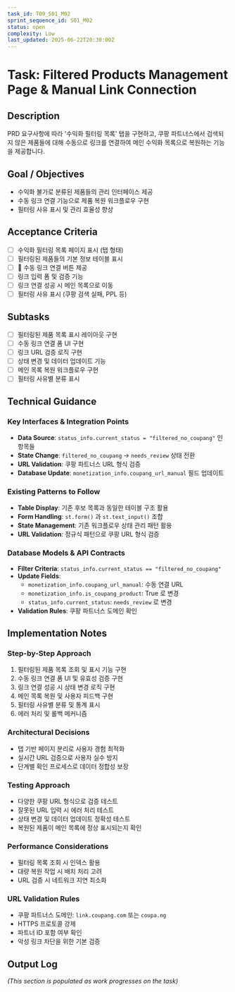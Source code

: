 ```yaml
---
task_id: T09_S01_M02
sprint_sequence_id: S01_M02
status: open
complexity: Low
last_updated: 2025-06-22T20:30:00Z
---
```


# Task: Filtered Products Management Page & Manual Link Connection

## Description
PRD 요구사항에 따라 '수익화 필터링 목록' 탭을 구현하고, 쿠팡 파트너스에서 검색되지 않은 제품들에 대해 수동으로 링크를 연결하여 메인 수익화 목록으로 복원하는 기능을 제공합니다.

## Goal / Objectives
- 수익화 불가로 분류된 제품들의 관리 인터페이스 제공
- 수동 링크 연결 기능으로 제품 복원 워크플로우 구현
- 필터링 사유 표시 및 관리 효율성 향상

## Acceptance Criteria
- [ ] 수익화 필터링 목록 페이지 표시 (탭 형태)
- [ ] 필터링된 제품들의 기본 정보 테이블 표시
- [ ] 🔗 수동 링크 연결 버튼 제공
- [ ] 링크 입력 폼 및 검증 기능
- [ ] 링크 연결 성공 시 메인 목록으로 이동
- [ ] 필터링 사유 표시 (쿠팡 검색 실패, PPL 등)

## Subtasks
- [ ] 필터링된 제품 목록 표시 레이아웃 구현
- [ ] 수동 링크 연결 폼 UI 구현
- [ ] 링크 URL 검증 로직 구현
- [ ] 상태 변경 및 데이터 업데이트 기능
- [ ] 메인 목록 복원 워크플로우 구현
- [ ] 필터링 사유별 분류 표시

## Technical Guidance

### Key Interfaces & Integration Points
- **Data Source**: `status_info.current_status = "filtered_no_coupang"` 인 항목들
- **State Change**: `filtered_no_coupang` → `needs_review` 상태 전환
- **URL Validation**: 쿠팡 파트너스 URL 형식 검증
- **Database Update**: `monetization_info.coupang_url_manual` 필드 업데이트

### Existing Patterns to Follow
- **Table Display**: 기존 후보 목록과 동일한 테이블 구조 활용
- **Form Handling**: `st.form()` 과 `st.text_input()` 조합
- **State Management**: 기존 워크플로우 상태 관리 패턴 활용
- **URL Validation**: 정규식 패턴으로 쿠팡 URL 형식 검증

### Database Models & API Contracts
- **Filter Criteria**: `status_info.current_status == "filtered_no_coupang"`
- **Update Fields**:
  - `monetization_info.coupang_url_manual`: 수동 연결 URL
  - `monetization_info.is_coupang_product`: True 로 변경
  - `status_info.current_status`: `needs_review` 로 변경
- **Validation Rules**: 쿠팡 파트너스 도메인 확인

## Implementation Notes

### Step-by-Step Approach
1. 필터링된 제품 목록 조회 및 표시 기능 구현
2. 수동 링크 연결 폼 UI 및 유효성 검증 구현
3. 링크 연결 성공 시 상태 변경 로직 구현
4. 메인 목록 복원 및 사용자 피드백 구현
5. 필터링 사유별 분류 및 통계 표시
6. 에러 처리 및 롤백 메커니즘

### Architectural Decisions
- 탭 기반 페이지 분리로 사용자 경험 최적화
- 실시간 URL 검증으로 사용자 실수 방지
- 단계별 확인 프로세스로 데이터 정합성 보장

### Testing Approach
- 다양한 쿠팡 URL 형식으로 검증 테스트
- 잘못된 URL 입력 시 에러 처리 테스트
- 상태 변경 및 데이터 업데이트 정확성 테스트
- 복원된 제품이 메인 목록에 정상 표시되는지 확인

### Performance Considerations
- 필터링 목록 조회 시 인덱스 활용
- 대량 복원 작업 시 배치 처리 고려
- URL 검증 시 네트워크 지연 최소화

### URL Validation Rules
- 쿠팡 파트너스 도메인: `link.coupang.com` 또는 `coupa.ng`
- HTTPS 프로토콜 강제
- 파트너 ID 포함 여부 확인
- 악성 링크 차단을 위한 기본 검증

## Output Log
*(This section is populated as work progresses on the task)*